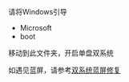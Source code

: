 请将Windows引导

- Microsoft
- boot

移动到此文件夹，开启单盘双系统

如遇见蓝屏，请参考[双系统蓝屏修复](https://hackintool.netlify.app/%E5%9F%BA%E7%A1%80%E7%AF%87/%E5%8F%8C%E7%B3%BB%E7%BB%9F.html#%E5%8F%8C%E7%B3%BB%E7%BB%9F%E5%B8%B8%E8%A7%81%E6%95%85%E9%9A%9C%E4%BF%AE%E5%A4%8D)